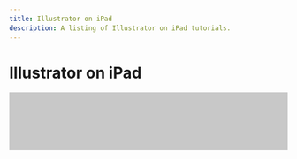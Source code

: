 ```yaml
---
title: Illustrator on iPad
description: A listing of Illustrator on iPad tutorials.
---
```


# Illustrator on iPad

![Tutorial Hero Image](../assets/hero_placeholder.png)

